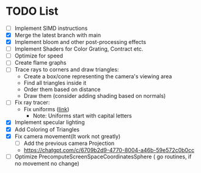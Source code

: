 
# TODO List

- [ ] Implement SIMD instructions
- [X] Merge the latest branch with main
- [X] Implement bloom and other post-processing effects
- [ ] Implement Shaders for Color Grating, Contract etc.
- [ ] Optimize for speed
- [ ] Create flame graphs
- [ ] Trace rays to corners and draw triangles:
  - Create a box/cone representing the camera's viewing area
  - Find all triangles inside it
  - Order them based on distance
  - Draw them (consider adding shading based on normals)
- [ ] Fix ray tracer:
  - Fix uniforms ([link](https://github.com/tinne26/kage-desk/blob/main/docs/tutorials/intro/06_uniforms.md))
    - Note: Uniforms start with capital letters
- [X] Implement specular lighting
- [X] Add Coloring of Triangles
- [X] Fix camera movement(It work not greatly)
  - [ ] Add the previous camera Projection
  - <https://chatgpt.com/c/6709b2d9-4770-8004-a46b-59e572c0b0cc>
- [ ] Optimize  PrecomputeScreenSpaceCoordinatesSphere ( go routines, if no movement no change)
